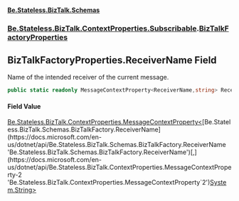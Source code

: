 #### [Be.Stateless.BizTalk.Schemas](README.md 'README')
### [Be.Stateless.BizTalk.ContextProperties.Subscribable](Be.Stateless.BizTalk.ContextProperties.Subscribable.md 'Be.Stateless.BizTalk.ContextProperties.Subscribable').[BizTalkFactoryProperties](BizTalkFactoryProperties.md 'Be.Stateless.BizTalk.ContextProperties.Subscribable.BizTalkFactoryProperties')

## BizTalkFactoryProperties.ReceiverName Field

Name of the intended receiver of the current message.

```csharp
public static readonly MessageContextProperty<ReceiverName,string> ReceiverName;
```

#### Field Value
[Be.Stateless.BizTalk.ContextProperties.MessageContextProperty&lt;](https://docs.microsoft.com/en-us/dotnet/api/Be.Stateless.BizTalk.ContextProperties.MessageContextProperty-2 'Be.Stateless.BizTalk.ContextProperties.MessageContextProperty`2')[Be.Stateless.BizTalk.Schemas.BizTalkFactory.ReceiverName](https://docs.microsoft.com/en-us/dotnet/api/Be.Stateless.BizTalk.Schemas.BizTalkFactory.ReceiverName 'Be.Stateless.BizTalk.Schemas.BizTalkFactory.ReceiverName')[,](https://docs.microsoft.com/en-us/dotnet/api/Be.Stateless.BizTalk.ContextProperties.MessageContextProperty-2 'Be.Stateless.BizTalk.ContextProperties.MessageContextProperty`2')[System.String](https://docs.microsoft.com/en-us/dotnet/api/System.String 'System.String')[&gt;](https://docs.microsoft.com/en-us/dotnet/api/Be.Stateless.BizTalk.ContextProperties.MessageContextProperty-2 'Be.Stateless.BizTalk.ContextProperties.MessageContextProperty`2')